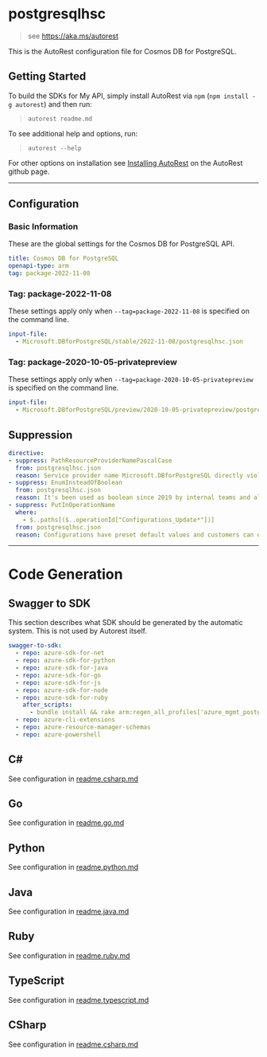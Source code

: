# postgresqlhsc

> see https://aka.ms/autorest

This is the AutoRest configuration file for Cosmos DB for PostgreSQL.

## Getting Started

To build the SDKs for My API, simply install AutoRest via `npm` (`npm install -g autorest`) and then run:

> `autorest readme.md`

To see additional help and options, run:

> `autorest --help`

For other options on installation see [Installing AutoRest](https://aka.ms/autorest/install) on the AutoRest github page.

---

## Configuration

### Basic Information

These are the global settings for the Cosmos DB for PostgreSQL API.

``` yaml
title: Cosmos DB for PostgreSQL
openapi-type: arm
tag: package-2022-11-08
```


### Tag: package-2022-11-08

These settings apply only when `--tag=package-2022-11-08` is specified on the command line.

```yaml $(tag) == 'package-2022-11-08'
input-file:
  - Microsoft.DBforPostgreSQL/stable/2022-11-08/postgresqlhsc.json
```

### Tag: package-2020-10-05-privatepreview

These settings apply only when `--tag=package-2020-10-05-privatepreview` is specified on the command line.

```yaml $(tag) == 'package-2020-10-05-privatepreview'
input-file:
  - Microsoft.DBforPostgreSQL/preview/2020-10-05-privatepreview/postgresqlhsc.json
```

## Suppression
``` yaml
directive:
- suppress: PathResourceProviderNamePascalCase
  from: postgresqlhsc.json
  reason: Service provider name Microsoft.DBforPostgreSQL directly violates this rule.
- suppress: EnumInsteadOfBoolean
  from: postgresqlhsc.json
  reason: It's been used as boolean since 2019 by internal teams and also private preview customers like Azure Portal and we have no plans to use any values other than true/false.
- suppress: PutInOperationName
  where:
    - $..paths[($..operationId["Configurations_Update*"])]
  from: postgresqlhsc.json
  reason: Configurations have preset default values and customers can only update them, they can't create. So we don't need "Create" in operation id.
```

---

# Code Generation

## Swagger to SDK

This section describes what SDK should be generated by the automatic system.
This is not used by Autorest itself.

``` yaml $(swagger-to-sdk)
swagger-to-sdk:
  - repo: azure-sdk-for-net
  - repo: azure-sdk-for-python
  - repo: azure-sdk-for-java
  - repo: azure-sdk-for-go
  - repo: azure-sdk-for-js
  - repo: azure-sdk-for-node
  - repo: azure-sdk-for-ruby
    after_scripts:
      - bundle install && rake arm:regen_all_profiles['azure_mgmt_postgresqlhsc']
  - repo: azure-cli-extensions
  - repo: azure-resource-manager-schemas
  - repo: azure-powershell
```

## C#

See configuration in [readme.csharp.md](./readme.csharp.md)

## Go

See configuration in [readme.go.md](./readme.go.md)

## Python

See configuration in [readme.python.md](./readme.python.md)

## Java

See configuration in [readme.java.md](./readme.java.md)

## Ruby

See configuration in [readme.ruby.md](./readme.ruby.md)

## TypeScript

See configuration in [readme.typescript.md](./readme.typescript.md)

## CSharp

See configuration in [readme.csharp.md](./readme.csharp.md)
